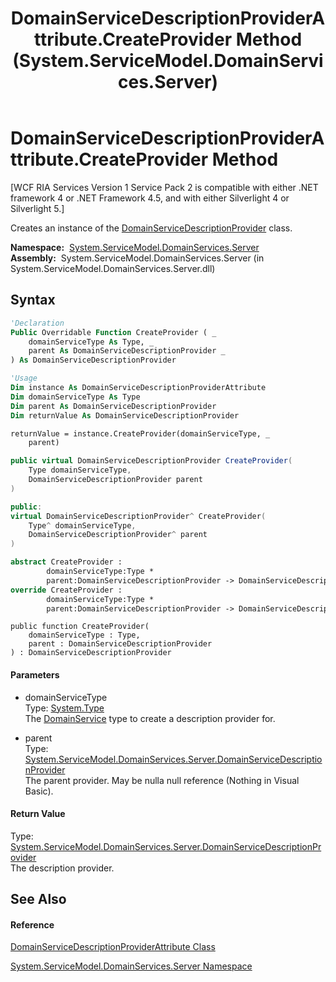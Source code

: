 ﻿---
title: DomainServiceDescriptionProviderAttribute.CreateProvider Method  (System.ServiceModel.DomainServices.Server)
TOCTitle: CreateProvider Method
ms:assetid: M:System.ServiceModel.DomainServices.Server.DomainServiceDescriptionProviderAttribute.CreateProvider(System.Type,System.ServiceModel.DomainServices.Server.DomainServiceDescriptionProvider)
ms:mtpsurl: https://msdn.microsoft.com/en-us/library/system.servicemodel.domainservices.server.domainservicedescriptionproviderattribute.createprovider(v=VS.91)
ms:contentKeyID: 28755485
ms.date: 01/27/2012
mtps_version: v=VS.91
f1_keywords:
- System.ServiceModel.DomainServices.Server.DomainServiceDescriptionProviderAttribute.CreateProvider
dev_langs:
- CSharp
- JScript
- VB
- FSharp
- c++
api_location:
- System.ServiceModel.DomainServices.Server.dll
api_name:
- System.ServiceModel.DomainServices.Server.DomainServiceDescriptionProviderAttribute.CreateProvider
api_type:
- Managed
topic_type:
- apiref
- kbSyntax
product_family_name: VS
ROBOTS: INDEX,FOLLOW
---

# DomainServiceDescriptionProviderAttribute.CreateProvider Method

\[WCF RIA Services Version 1 Service Pack 2 is compatible with either .NET framework 4 or .NET Framework 4.5, and with either Silverlight 4 or Silverlight 5.\]

Creates an instance of the [DomainServiceDescriptionProvider](ff423341\(v=vs.91\).md) class.

**Namespace:**  [System.ServiceModel.DomainServices.Server](ff423220\(v=vs.91\).md)  
**Assembly:**  System.ServiceModel.DomainServices.Server (in System.ServiceModel.DomainServices.Server.dll)

## Syntax

``` vb
'Declaration
Public Overridable Function CreateProvider ( _
    domainServiceType As Type, _
    parent As DomainServiceDescriptionProvider _
) As DomainServiceDescriptionProvider
```

``` vb
'Usage
Dim instance As DomainServiceDescriptionProviderAttribute
Dim domainServiceType As Type
Dim parent As DomainServiceDescriptionProvider
Dim returnValue As DomainServiceDescriptionProvider

returnValue = instance.CreateProvider(domainServiceType, _
    parent)
```

``` csharp
public virtual DomainServiceDescriptionProvider CreateProvider(
    Type domainServiceType,
    DomainServiceDescriptionProvider parent
)
```

``` c++
public:
virtual DomainServiceDescriptionProvider^ CreateProvider(
    Type^ domainServiceType, 
    DomainServiceDescriptionProvider^ parent
)
```

``` fsharp
abstract CreateProvider : 
        domainServiceType:Type * 
        parent:DomainServiceDescriptionProvider -> DomainServiceDescriptionProvider 
override CreateProvider : 
        domainServiceType:Type * 
        parent:DomainServiceDescriptionProvider -> DomainServiceDescriptionProvider 
```

``` jscript
public function CreateProvider(
    domainServiceType : Type, 
    parent : DomainServiceDescriptionProvider
) : DomainServiceDescriptionProvider
```

#### Parameters

  - domainServiceType  
    Type: [System.Type](https://msdn.microsoft.com/en-us/library/42892f65)  
    The [DomainService](ff422911\(v=vs.91\).md) type to create a description provider for.  

<!-- end list -->

  - parent  
    Type: [System.ServiceModel.DomainServices.Server.DomainServiceDescriptionProvider](ff423341\(v=vs.91\).md)  
    The parent provider. May be nulla null reference (Nothing in Visual Basic).  

#### Return Value

Type: [System.ServiceModel.DomainServices.Server.DomainServiceDescriptionProvider](ff423341\(v=vs.91\).md)  
The description provider.  

## See Also

#### Reference

[DomainServiceDescriptionProviderAttribute Class](ff423012\(v=vs.91\).md)

[System.ServiceModel.DomainServices.Server Namespace](ff423220\(v=vs.91\).md)

